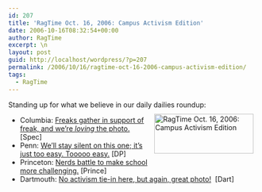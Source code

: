 ```yaml
---
id: 207
title: 'RagTime Oct. 16, 2006: Campus Activism Edition'
date: 2006-10-16T08:32:54+00:00
author: RagTime
excerpt: \n
layout: post
guid: http://localhost/wordpress/?p=207
permalink: /2006/10/16/ragtime-oct-16-2006-campus-activism-edition/
tags:
  - RagTime
---
```

Standing up for what we believe in our daily dailies roundup[<img width="200" vspace="10" hspace="10" height="80" border="0" align="right" src="http://www.ivygateblog.com/wp-content/uploads/2006/09/ragtime.jpg" alt="RagTime Oct. 16, 2006: Campus Activism Edition" />](http://www.ivygateblog.com/tags/ragtime/):

  * Columbia: [Freaks gather in support of freak, and we&#8217;re _loving_ the photo.](http://media.www.columbiaspectator.com/media/storage/paper865/news/2006/10/16/News/Activists.Rally.For.Lawyer-2351721.shtml?sourcedomain=www.columbiaspectator.com&MIIHost=media.collegepublisher.com) [Spec]
  * Penn: [We&#8217;ll stay silent on this one; it&#8217;s just too easy. Tooooo easy.](http://www.dailypennsylvanian.com/media/storage/paper882/news/2006/10/16/News/Not-Eating.For.Hungers.Sake-2351811.shtml?norewrite200610160905&sourcedomain=www.dailypennsylvanian.com) [DP][](http://www.dailypennsylvanian.com/media/storage/paper882/news/2006/10/13/News/Beer-Right.When.You.Need.It.Most-2349237.shtml?norewrite200610131039&sourcedomain=www.dailypennsylvanian.com)
  * Princeton: [Nerds battle to make school more challenging.](http://www.dailyprincetonian.com/archives/2006/10/16/news/16209.shtml) [Prince]
  * Dartmouth: [No activism tie-in here, but again, great photo!](http://www.thedartmouth.com/article.php?aid=2006101601010)&nbsp; [Dart]